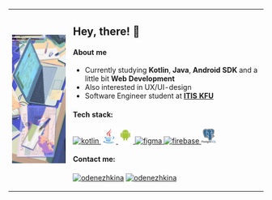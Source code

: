 
<table>
<tr><td>
<img width="180px" src="https://github.com/Odenezhkina/odenezhkina/blob/main/lofi_image.jpeg" style="background-size: cover">
</td>
<td>
  
## Hey, there! :wave:
  
#### About me
+ Currently studying __Kotlin__, __Java__, __Android SDK__ and a little bit __Web Development__
+ Also interested in UX/UI-design
+ Software Engineer student at <a href="https://kpfu.ru/itis">__ITIS KFU__</a>


#### Tech stack:
<p> 
<a href="https://kotlinlang.org" target="_blank" rel="noreferrer"> <img src="https://www.vectorlogo.zone/logos/kotlinlang/kotlinlang-icon.svg" alt="kotlin" height="25"/> </a> 
<a href="https://www.java.com" target="_blank" rel="noreferrer"> <img src="https://raw.githubusercontent.com/devicons/devicon/master/icons/java/java-original.svg" alt="java" height="30"/> </a>
<a href="https://developer.android.com" target="_blank" rel="noreferrer"> 
<img src="https://raw.githubusercontent.com/devicons/devicon/master/icons/android/android-original-wordmark.svg" alt="android" height="30"/> </a> 
<a href="https://www.figma.com/" target="_blank" rel="noreferrer"> <img src="https://www.vectorlogo.zone/logos/figma/figma-icon.svg" alt="figma" height="30"/> </a>
<a href="https://firebase.google.com/" target="_blank" rel="noreferrer"> <img src="https://www.vectorlogo.zone/logos/firebase/firebase-icon.svg" alt="firebase" height="30"/> </a> 
<a href="https://www.postgresql.org" target="_blank" rel="noreferrer"> <img src="https://raw.githubusercontent.com/devicons/devicon/master/icons/postgresql/postgresql-original-wordmark.svg" alt="postgresql" height="30"/> </a> </p>


#### Contact me:
<p>
<a href="https://t.me/odenezhkina" target="blank">
<img align="center" src="https://upload.wikimedia.org/wikipedia/commons/8/82/Telegram_logo.svg" alt="odenezhkina" height="30" width="40" /></a>

<a href="" target="blank">
<img align="center" src="https://upload.wikimedia.org/wikipedia/commons/f/f8/LinkedIn_icon_circle.svg" alt="odenezhkina" height="30" width="40" /></a>
</p>
</td>
</tr>
</table>
